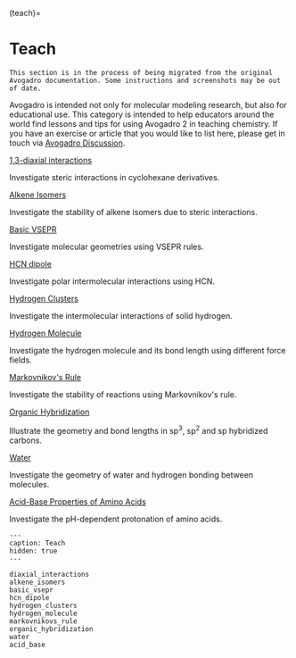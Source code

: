 (teach)=

# Teach

```{warning}
This section is in the process of being migrated from the original Avogadro documentation. Some instructions and screenshots may be out of date.
```

Avogadro is intended not only for molecular modeling research, but also for educational use. This category is intended to help educators around the world find lessons and tips for using Avogadro 2 in teaching chemistry. If you have an exercise or article that you would like to list here, please get in touch via [Avogadro Discussion](https://discuss.avogadro.cc).

[1,3-diaxial interactions](diaxial_interactions)

Investigate steric interactions in cyclohexane derivatives.

[Alkene Isomers](alkene_isomers)

Investigate the stability of alkene isomers due to steric interactions.

[Basic VSEPR](basic_vsepr)

Investigate molecular geometries using VSEPR rules.

[HCN dipole](hcn_dipole)

Investigate polar intermolecular interactions using HCN.

[Hydrogen Clusters](hydrogen_clusters)

Investigate the intermolecular interactions of solid hydrogen.

[Hydrogen Molecule](hydrogen_molecule)

Investigate the hydrogen molecule and its bond length using different force fields.

[Markovnikov's Rule](markovnikovs_rule)

Investigate the stability of reactions using Markovnikov's rule.

[Organic Hybridization](organic_hybridization)

Illustrate the geometry and bond lengths in sp<sup>3</sup>, sp<sup>2</sup> and sp hybridized carbons.

[Water](water)

Investigate the geometry of water and hydrogen bonding between molecules.

[Acid-Base Properties of Amino Acids](acid_base)

Investigate the pH-dependent protonation of amino acids.

```{toctree}
---
caption: Teach
hidden: true
---

diaxial_interactions
alkene_isomers
basic_vsepr
hcn_dipole
hydrogen_clusters
hydrogen_molecule
markovnikovs_rule
organic_hybridization
water
acid_base

```

[avogadro forum]: https://discuss.avogadro.cc
[github tracker]: https://github.com/OpenChemistry/avogadrolibs/issues
